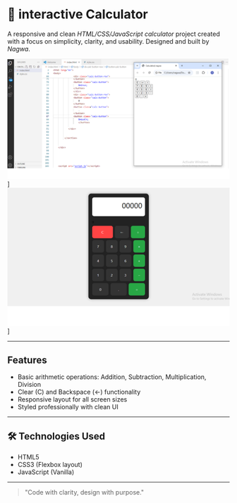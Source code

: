# 🧮 interactive Calculator

A responsive and clean *HTML/CSS/JavaScript calculator* project created with a focus on simplicity, clarity, and usability. Designed and built by *Nagwa*.

[![screenshot * Html](1.png)](1.png)]
[![screenshot * CSS](2.png)](2.png)]

---

##  Features

- Basic arithmetic operations: Addition, Subtraction, Multiplication, Division
- Clear (C) and Backspace (←) functionality
- Responsive layout for all screen sizes
- Styled professionally with clean UI

---

## 🛠 Technologies Used

- HTML5
- CSS3 (Flexbox layout)
- JavaScript (Vanilla)

---



> "Code with clarity, design with purpose."
